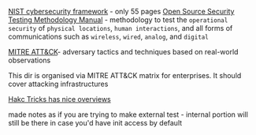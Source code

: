 [NIST cybersecurity framework](https://www.nist.gov/cyberframework) - only 55 pages
[Open Source Security Testing Methodology Manual](https://www.isecom.org/research.html) - methodology to test the `operational security` of `physical locations`, `human interactions`, and all
forms of communications such as `wireless`, `wired`, `analog`, and `digital`

[MITRE ATT&CK](https://attack.mitre.org/)- adversary tactics and techniques based on real-world observations


This dir is organised via MITRE ATT&CK matrix for enterprises.
It should cover attacking infrastructures

[Hakc Tricks has nice overviews](https://book.hacktricks.xyz/generic-methodologies-and-resources/pentesting-methodology)


made notes as if you are trying to make external test - internal portion will still be there in case you'd have init access by default
